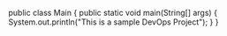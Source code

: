public class Main {
  public static void main(String[] args) {
    System.out.println("This is a sample DevOps Project");
  }
}
